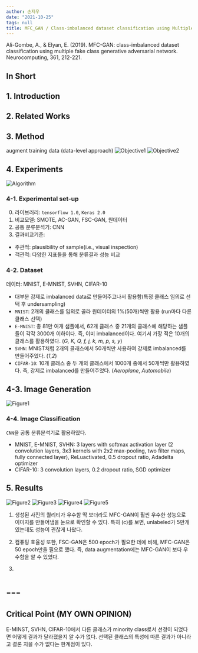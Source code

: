 ```yaml
---
author: 손지우
date: "2021-10-25"
tags: null
title: MFC_GAN / Class-imbalanced dataset classification using Multiple Fake Generative Adversarial Network
---
```


Ali-Gombe, A., & Elyan, E. (2019). MFC-GAN: class-imbalanced dataset classification using multiple fake class generative adversarial network. Neurocomputing, 361, 212-221.
<!--more-->

## In Short

## 1. Introduction

## 2. Related Works

## 3. Method
augment training data (data-level approach)
![Objective1](images/posts/paper/mfc_gan/objective1.jpg)
![Objective2](images/posts/paper/mfc_gan/objective2.jpg)

## 4. Experiments
![Algorithm](images/posts/paper/mfc_gan/algorithm.jpg)

### 4-1. Experimental set-up
0) 라이브러리: `tensorflow 1.0`, `Keras 2.0`
1) 비교모델: SMOTE, AC-GAN, FSC-GAN, 원데이터
2) 공통 분류분석기: CNN
3) 결과비교기준:
  - 주관적: plausibility of sample(i.e., visual inspection)
  - 객관적: 다양한 지표들을 통해 분류결과 성능 비교

### 4-2. Dataset
데이터: MNIST, E-MNIST, SVHN, CIFAR-10
- 대부분 강제로 imbalanced data로 만들어주고나서 활용함(특정 클래스 임의로 선택 후 undersampling)
- `MNIST`: 2개의 클래스를 임의로 골라 원데이터의 1%(50개)씩만 활용 (run마다 다른 클래스 선택)
- `E-MNIST`: 총 81만 여개 샘플에서, 62개 클래스 중 21개의 클래스에 해당하는 샘플들이 각각 3000개 이하이다. 즉, 이미 imbalanced이다. 여기서 가장 적은 10개의 클래스를 활용하였다. (*G, K, Q, f, j, k, m, p, s, y*)
- `SVHN`: MNIST처럼 2개의 클래스에서 50개씩만 사용하여 강제로 imbalanced를 만들어주었다. (*1*,*2*)
- `CIFAR-10`: 10개 클래스 중 두 개의 클래스에서 1000개 중에서 50개씩만 활용하였다. 즉, 강제로 imbalanced를 만들어주었다. (*Aeroplane*, *Automobile*)

## 4-3. Image Generation
![Figure1](images/posts/paper/mfc_gan/figure1.jpg)

### 4-4. Image Classification
`CNN`을 공통 분류분석기로 활용하였다.
- MNIST, E-MNIST, SVHN: 3 layers with softmax activation layer (2 convolution layers, 3x3 kernels with 2x2 max-pooling, two filter maps, fully connected layer), ReLuactivated, 0.5 dropout ratio, Adadelta optimizer
- CIFAR-10: 3 convolution layers, 0.2 dropout ratio, SGD optimizer 

## 5. Results
![Figure2](images/posts/paper/mfc_gan/figure2.jpg)
![Figure3](images/posts/paper/mfc_gan/figure3.jpg)
![Figure4](images/posts/paper/mfc_gan/figure4.jpg)
![Figure5](images/posts/paper/mfc_gan/figure5.jpg)

1. 생성된 사진의 퀄리티가 우수함
딱 보더라도 MFC-GAN이 훨씬 우수한 성능으로 이미지를 만들어냄을 눈으로 확인할 수 있다. 특히 (c)를 보면, unlabeled가 5만개였는데도 성능이 괜찮게 나왔다.

2. 컴퓨팅 효율성
또한, FSC-GAN은 500 epoch가 필요한 데에 비해, MFC-GAN은 50 epoch만을 필요로 했다. 즉, data augmentation에는 MFC-GAN이 보다 우수함을 알 수 있었다.

3. 

# ---

## Critical Point (MY OWN OPINION)
E-MINST, SVHN, CIFAR-10에서 다른 클래스가 minority class로서 선정이 되었다면 어떻게 결과가 달라졌을지 알 수가 없다. 선택된 클래스의 특성에 따른 결과가 아니라고 결론 지을 수가 없다는 한계점이 있다.
